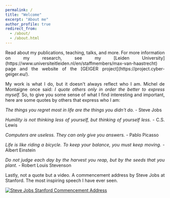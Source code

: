 ```yaml
---
permalink: /
title: "Welcome"
excerpt: "About me"
author_profile: true
redirect_from: 
  - /about/
  - /about.html
---
```

<div style="text-align: justify">
<p>Read about my publications, teaching, talks, and more. For more information on my research, see my [Leiden University](https://www.universiteitleiden.nl/en/staffmembers/max-van-haastrecht) page and the website of the [GEIGER project](https://project.cyber-geiger.eu/).</p>

<p>My work is what I do, but it doesn't always reflect who I am. Michel de Montaigne once said: <em>I quote others only in order the better to express myself.</em> So, to give you some sense of what I find interesting and important, here are some quotes by others that express who I am:</p>

<p><em>The things you regret most in life are the things you didn't do.</em> - Steve Jobs</p>

<p><em>Humility is not thinking less of yourself, but thinking of yourself less.</em> - C.S. Lewis</p>
  
<p><em>Computers are useless. They can only give you answers.</em> - Pablo Picasso</p>
  
<p><em>Life is like riding a bicycle. To keep your balance, you must keep moving.</em> - Albert Einstein</p>
  
<p><em>Do not judge each day by the harvest you reap, but by the seeds that you plant.</em> - Robert Louis Stevenson</p>

<p>Lastly, not a quote but a video. A commencement address by Steve Jobs at Stanford. The most inspiring speech I have ever seen.</p>
</div>

[![Steve Jobs Stanford Commencement Address](http://img.youtube.com/vi/UF8uR6Z6KLc/0.jpg)](http://www.youtube.com/watch?v=UF8uR6Z6KLc)
